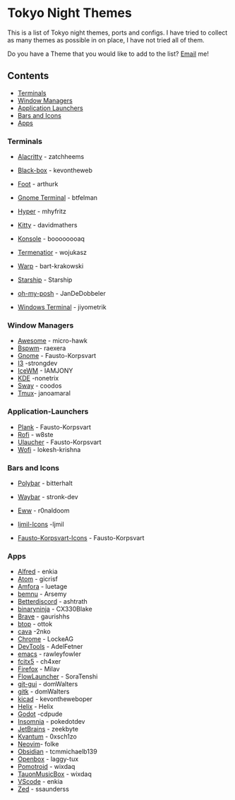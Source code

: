 # Tokyo Night Themes

This is a list of Tokyo night themes, ports and configs. I have tried to collect as many themes as possible in on place, I have not tried all of them. 

Do you have a Theme that you would like to add to the list? [Email](mailto:wixdaq@proton.me) me!  

## Contents
+ [Terminals](https://github.com/wixdaq/Tokyo-Night-Themes?tab=readme-ov-file#terminals)
+ [Window Managers](https://github.com/wixdaq/Tokyo-Night-Themes?tab=readme-ov-file#application-launchers)
+ [Application Launchers](https://github.com/wixdaq/Tokyo-Night-Themes?tab=readme-ov-file#application-launchers)
+ [Bars and Icons](https://github.com/wixdaq/Tokyo-Night-Themes?tab=readme-ov-file#bars-and-icons)
+ [Apps](https://github.com/wixdaq/Tokyo-Night-Themes?tab=readme-ov-file#apps) 


### Terminals 

+ [Alacritty](https://github.com/zatchheems/tokyo-night-alacritty-theme) - zatchheems 
+ [Black-box](https://github.com/kevontheweb/tokyo-night-tilix-black-box-theme) - kevontheweb
+ [Foot](https://gist.github.com/arthurk/d90b9f6c107dbe66db61f297fbdb643c) - arthurk 
+ [Gnome Terminal](https://github.com/bftelman/tokyonight-gnome-terminal) - btfelman 
+ [Hyper](https://github.com/mhyfritz/hyper-tokyo-night) - mhyfritz
+ [Kitty](https://github.com/davidmathers/tokyo-night-kitty-theme) - davidmathers  
+ [Konsole](https://github.com/boooooooaq/Tokyo-Night-Konsole) - boooooooaq
+ [Termenatior](https://github.com/wojukasz/tokyonight-terminator) - wojukasz
+ [Warp](https://github.com/bart-krakowski/warp-tokyo-night) - bart-krakowski

+ [Starship](https://starship.rs/presets/tokyo-night) - Starship
+ [oh-my-posh](https://github.com/JanDeDobbeleer/oh-my-posh/blob/main/themes/tokyo.omp.json) - JanDeDobbeler

+ [Windows Terminal](https://github.com/jiyometrik/tokyonight-windows-terminal) - jiyometrik


### Window Managers 

+ [Awesome](https://github.com/micro-hawk/awesomight) - micro-hawk
+ [Bspwm](https://github.com/raexera/tokyo)- raexera 
+ [Gnome](https://github.com/Fausto-Korpsvart/Tokyonight-GTK-Theme) - Fausto-Korpsvart 
+ [I3](https://github.com/stronk-dev/Tokyo-Night-Linux) -strongdev 
+ [IceWM](https://www.gnome-look.org/p/2022827/) - IAMJONY 
+ [KDE](https://github.com/nonetrix/tokyonight-kde) -nonetrix
+ [Sway](https://github.com/coodos/sway-dots) - coodos
+ [Tmux](https://github.com/janoamaral/tokyo-night-tmux)- janoamaral 

### Application-Launchers 

+ [Plank](https://www.gnome-look.org/p/1681818) - Fausto-Korpsvart
+ [Rofi](https://github.com/w8ste/Tokyonight-rofi-theme) - w8ste
+ [Ulaucher](https://www.xfce-look.org/p/1681817/) - Fausto-Korpsvart
+ [Wofi](https://github.com/lokesh-krishna/dotfiles/tree/main/tokyo-night/config/wofi) - lokesh-krishna 

### Bars and Icons

+ [Polybar](https://github.com/EndeavourOS-Community-Editions/polybar/tree/main/tokyo-night-by-bitterhalt) - bitterhalt
+ [Waybar](https://github.com/stronk-dev/Tokyo-Night-Linux/tree/master/.config/waybar) - stronk-dev
+ [Eww](https://github.com/r0naldoom/dotfiles/tree/master/eww/.config/eww) - r0naldoom

+ [ljmil-Icons](https://github.com/ljmill/tokyo-night-icons) -ljmil 
+ [Fausto-Korpsvart-Icons](https://github.com/Fausto-Korpsvart/Tokyonight-GTK-Theme/tree/master/icons) - Fausto-Korpsvart

### Apps 

+ [Alfred](https://www.alfredapp.com/extras/theme/puSaeqbft2/) - enkia  
+ [Atom](https://github.com/gicrisf/tokyo-night-syntax) - gicrisf
+ [Amfora](https://github.com/makew0rld/amfora/blob/master/contrib/themes/README.md#tokyo-night) - luetage
+ [bemnu](https://github.com/Arsemy/bemenu-tokyonight/tree/main) - Arsemy
+ [Betterdiscord](https://github.com/ashtrath/Tokyo-Night) - ashtrath
+ [binaryninja](https://github.com/Vector35/community-themes/blob/master/tokyo-night-storm.bntheme) - CX330Blake
+ [Brave](https://github.com/gaurishhs/tokyonight-brave/) - gaurishhs
+ [btop](https://github.com/aristocratos/btop/blob/main/themes/tokyo-night.theme) - ottok
+ [cava](https://github.com/2nko/Cava-Tokyonight) -2nko
+ [Chrome](https://chromewebstore.google.com/detail/tokyo-night-storm-theme/pgbjifpikialeahbdendkjioeafbmfkn) - LockeAG
+ [DevTools](https://github.com/AdelFetner/devToolsExtension) - AdelFetner
+ [emacs](https://github.com/rawleyfowler/tokyo-theme.el) - rawleyfowler
+ [fcitx5](https://github.com/ch4xer/fcitx5-Tokyonight) - ch4xer
+ [Firefox](https://addons.mozilla.org/en-US/firefox/addon/tokyo-night-milav/) - Milav
+ [FlowLauncher](https://github.com/SoraTenshi/FlowLauncher-TokyoNight) - SoraTenshi
+ [git-gui](https://github.com/domwalters/git-gui-tokyonight) - domWalters
+ [gitk](https://github.com/domwalters/gitk-tokyonight) - domWalters
+ [kicad](https://github.com/kevontheweb/tokyo-night-kicad-theme) - kevontheweboper
+ [Helix](https://helix-editor.vercel.app/reference/list-of-themes#tokyonight) - Helix
+ [Godot](https://github.com/cdpude/GodotBeautifier?tab=readme-ov-file#tokyo-night) -cdpude
+ [Insomnia](https://github.com/pokedotdev/tokyo-night-insomnia) - pokedotdev
+ [JetBrains](https://plugins.jetbrains.com/plugin/25317-tokyo-night-theme) - zeekbyte
+ [Kvantum](https://github.com/0xsch1zo/Kvantum-Tokyo-Night) - 0xsch1zo
+ [Neovim](https://github.com/folke/tokyonight.nvim)- folke
+ [Obsidian](https://github.com/tcmmichaelb139/obsidian-tokyonight) - tcmmichaelb139
+ [Openbox](https://github.com/laggy-tux/tokyo-night-openbox) - laggy-tux
+ [Pomotroid](https://github.com/wixdaq/Pomotroid-Tokyo-Night) - wixdaq
+ [TauonMusicBox](https://github.com/wixdaq/theme) - wixdaq 
+ [VScode](https://github.com/tokyo-night/tokyo-night-vscode-theme) - enkia
+ [Zed](https://github.com/ssaunderss/zed-tokyo-night) - ssaunderss




